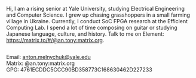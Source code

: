 Hi, I am a rising senior at Yale University, studying Electrical Engineering and Computer Science. I grew up chasing grasshoppers in a small farming village in Ukraine. Currently, I conduct SoC FPGA research at the Efficient Computing Lab. I spend a lot of time composing on guitar or studying Japanese language, culture, and history. Talk to me on Element: https://matrix.to/#/@an.tony:matrix.org.

<img src="https://komarev.com/ghpvc/?username=anton-mel&style=flat-square&color=blue" alt=""/></img>

Email: anton.melnychuk@yale.edu <br>
Matrix: @an.tony:matrix.org <br>
GPG: 4761ECDDC5CCC90BD358773C168630462D227233 <br>
